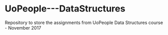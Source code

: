 # UoPeople---DataStructures
Repository to store the assignments from UoPeople Data Structures course - November 2017
